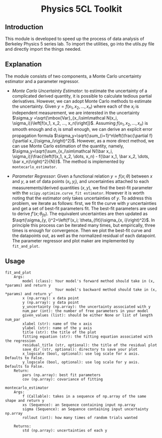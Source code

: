 
<div align="center">

# Physics 5CL Toolkit

</div>

## Introduction

This module is developed to speed up the process of data analysis of Berkeley Physics 5 series lab. To import the utilities, go into the utils.py file and directly import the things needed.
## Explanation
The module consists of two components, a Monte Carlo uncertainty estimator and a parameter regressor. 
- *Monte Carlo Uncertainty Estimator*: to estimate the uncertainty of a complicated derived quantity, it is possible to calculate tedious partial derivatives. However, we can adopt Monte Carlo methods to estimate the uncertainty. Given $y=f(x_1, x_2, \dots, x_n)$ where each of the $x_i$ is independent measurement, we are interested in the uncertainty $\sigma_y =\sqrt{\mbox{Var}_{x_i\sim\mathcal N(x_i, \sigma_i)}\left[f(x_1, x_2, ..., x_n)\right]}$. Assuming $f(x_1, x_2, \dots, x_n)$ is smooth enough and $\sigma_i$ is small enough, we can derive an explicit error propagation formula $\sigma_y=\sqrt{\sum_{i=1}^n\left(\frac{\partial f}{\partial x_i}\sigma_i\right)^2}$. However, as a more direct method, we can use Monte Carlo estimation of the quantity, namely, $\sigma_y=\sqrt{\sum_{x_i\sim\mathcal N(\bar x_i, \sigma_i)}\frac{\left(f(x_1, x_2, \dots, x_n) - f(\bar x_1, \bar x_2, \dots, \bar x_n)\right)^2}{N}}$.  The method is implemented by ```montecarlo_estimator```.

- *Parameter Regressor*: Given a functional relation $y=f(x;\theta)$ between $x$ and $y$, a set of data points $(x_i, y_i)$, and uncertainties attached to each measurements/derived quantities $(x, y)$, we find the best-fit parameter with the ```scipy.optimize.curve_fit estimator```. However it is worth noting that the estimator only takes uncertainties of $y$. To address this problem, we iterate as follows: first, we fit the curve with $y$ uncertainties and get a set of best-fit parameters fit. The best-fit parameters are used to derive $f'(x; \theta_{fit})$. The equivalent uncertainties are then updated as $\sqrt{\sigma_{y, i}^2+\left(f'(x_i; \theta_{fit})\sigma_{x, i}\right)^2}$. In principle this process can be iterated many times, but empirically, three times is enough for convergence. Then we plot the best-fit curve and the datapoints out, as well as the normalized residual of each datapoint. The parameter regressor and plot maker are implemented by ```fit_and_plot```.
## Usage
```
fit_and_plot
    Args:
        model (class): Your model's forward method should take in (x, *params) and return y
                       Your model's backward method should take in (x, *params) and return y'
        x (np.array): x data point
        y (np.array): y data point
        y_uncertainty (np.array): the uncertainty associated with y
        num_par (int): the number of free parameters in your model
        given_values (list): should be either None or list of length num_par
        xlabel (str): name of the x axis
        ylabel (str): name of the y axis
        title (str): the title of the plot
        fitting equation (str): the fitting equation associated with the regression
        residual_title (str, optional): the title of the residual plot 
        save_dir (str, optional): directory to save your plot
        x_logscale (bool, optional): use log scale for x axis. Defaults to False.
        y_logscale (bool, optional): use log scale for y axis. Defaults to False.
    Return:
        pars (np.array): best fit parameters
        cov (np.array): covariance of fitting
```
```
montecarlo_estimator
    Args:
        f (Callable): takes in a sequence of np.array of the same shape and return y
        xs (Sequence): an Sequence containing input np.array
        sigma (Sequence): an Sequence containing input uncertainty np.array
        rollout (int): how many times of random trials wanted

    Returns:
        std (np.array): uncertainties of each y
```